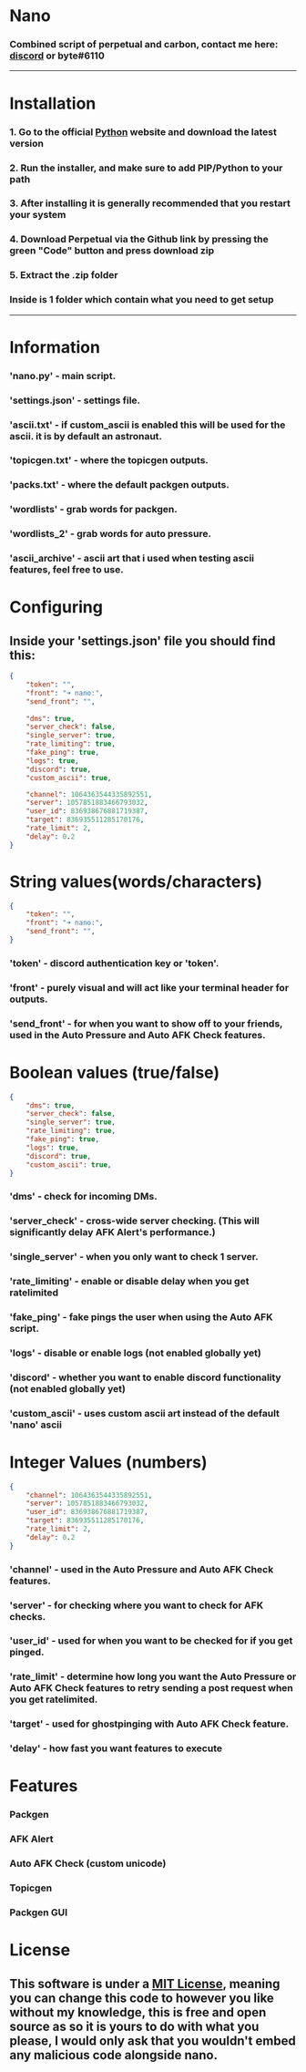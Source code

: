 # Nano

### Combined script of perpetual and carbon, contact me here: [discord](https://bytedev.cf/links/nano) or byte#6110
---
# Installation

### 1. Go to the official [Python](https://python.org) website and download the latest version

### 2. Run the installer, and make sure to add PIP/Python to your path
### 3. After installing it is generally recommended that you restart your system
### 4. Download Perpetual via the Github link by pressing the green "Code" button and press download zip
### 5. Extract the .zip folder
### Inside is 1 folder which contain what you need to get setup
---
# Information

### 'nano.py' - main script.

### 'settings.json' - settings file.

### 'ascii.txt' - if custom_ascii is enabled this will be used for the ascii. it is by default an astronaut.

### 'topicgen.txt' - where the topicgen outputs.

### 'packs.txt' - where the default packgen outputs.

### 'wordlists' - grab words for packgen.

### 'wordlists_2' - grab words for auto pressure.

### 'ascii_archive' - ascii art that i used when testing ascii features, feel free to use.

# Configuring

## Inside your 'settings.json' file you should find this:


```json
{
    "token": "",
    "front": "➜ nano:",
    "send_front": "",
    
    "dms": true,
    "server_check": false,
    "single_server": true,
    "rate_limiting": true,
    "fake_ping": true,
    "logs": true,
    "discord": true,
    "custom_ascii": true,

    "channel": 1064363544335892551,
    "server": 1057851883466793032,
    "user_id": 836938676881719387,
    "target": 836935511285170176,
    "rate_limit": 2,
    "delay": 0.2
}
```

# String values(words/characters)

```json
{
    "token": "",
    "front": "➜ nano:",
    "send_front": "",
}
```

### 'token' - discord authentication key or 'token'.

### 'front' - purely visual and will act like your terminal header for outputs.

### 'send_front' - for when you want to show off to your friends, used in the Auto Pressure and Auto AFK Check features.

# Boolean values (true/false)

```json
{
    "dms": true,
    "server_check": false,
    "single_server": true,
    "rate_limiting": true,
    "fake_ping": true,
    "logs": true,
    "discord": true,
    "custom_ascii": true,
}
```

### 'dms' - check for incoming DMs.

### 'server_check' - cross-wide server checking. (This will significantly delay AFK Alert's performance.)

### 'single_server' - when you only want to check 1 server.

### 'rate_limiting' - enable or disable delay when you get ratelimited

### 'fake_ping' - fake pings the user when using the Auto AFK script.

### 'logs' - disable or enable logs (not enabled globally yet)

### 'discord' - whether you want to enable discord functionality (not enabled globally yet)

### 'custom_ascii' - uses custom ascii art instead of the default 'nano' ascii

# Integer Values (numbers)

```json
{
    "channel": 1064363544335892551,
    "server": 1057851883466793032,
    "user_id": 836938676881719387,
    "target": 836935511285170176,
    "rate_limit": 2,
    "delay": 0.2
}
```

### 'channel' - used in the Auto Pressure and Auto AFK Check features.

### 'server' - for checking where you want to check for AFK checks.

### 'user_id' - used for when you want to be checked for if you get pinged.

### 'rate_limit' - determine how long you want the Auto Pressure or Auto AFK Check features to retry sending a post request when you get ratelimited.

### 'target' - used for ghostpinging with Auto AFK Check feature.

### 'delay' - how fast you want features to execute

# Features
### Packgen
### AFK Alert
### Auto AFK Check (custom unicode)
### Topicgen
### Packgen GUI

# License

## This software is under a <a href="https://choosealicense.com/licenses/mit/">MIT License</a>, meaning you can change this code to however you like without my knowledge, this is free and open source as so it is yours to do with what you please, I would only ask that you wouldn't embed any malicious code alongside nano.
